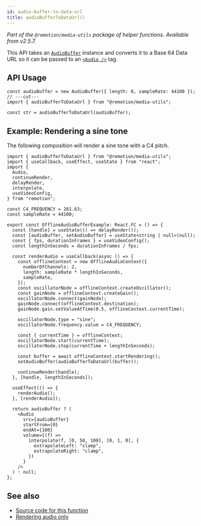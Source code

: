 ```yaml
---
id: audio-buffer-to-data-url
title: audioBufferToDataUrl()
---
```


_Part of the `@remotion/media-utils` package of helper functions. Available from v2.5.7._

This API takes an [`AudioBuffer`](https://developer.mozilla.org/en-US/docs/Web/API/AudioBuffer) instance and converts it to a Base 64 Data URL so it can be passed to an [`<Audio />`](/docs/audio) tag.

## API Usage

```tsx twoslash
const audioBuffer = new AudioBuffer({ length: 0, sampleRate: 44100 });
// ---cut---
import { audioBufferToDataUrl } from "@remotion/media-utils";

const str = audioBufferToDataUrl(audioBuffer);
```

## Example: Rendering a sine tone

The following composition will render a sine tone with a C4 pitch.

```tsx twoslash
import { audioBufferToDataUrl } from "@remotion/media-utils";
import { useCallback, useEffect, useState } from "react";
import {
  Audio,
  continueRender,
  delayRender,
  interpolate,
  useVideoConfig,
} from "remotion";

const C4_FREQUENCY = 261.63;
const sampleRate = 44100;

export const OfflineAudioBufferExample: React.FC = () => {
  const [handle] = useState(() => delayRender());
  const [audioBuffer, setAudioBuffer] = useState<string | null>(null);
  const { fps, durationInFrames } = useVideoConfig();
  const lengthInSeconds = durationInFrames / fps;

  const renderAudio = useCallback(async () => {
    const offlineContext = new OfflineAudioContext({
      numberOfChannels: 2,
      length: sampleRate * lengthInSeconds,
      sampleRate,
    });
    const oscillatorNode = offlineContext.createOscillator();
    const gainNode = offlineContext.createGain();
    oscillatorNode.connect(gainNode);
    gainNode.connect(offlineContext.destination);
    gainNode.gain.setValueAtTime(0.5, offlineContext.currentTime);

    oscillatorNode.type = "sine";
    oscillatorNode.frequency.value = C4_FREQUENCY;

    const { currentTime } = offlineContext;
    oscillatorNode.start(currentTime);
    oscillatorNode.stop(currentTime + lengthInSeconds);

    const buffer = await offlineContext.startRendering();
    setAudioBuffer(audioBufferToDataUrl(buffer));

    continueRender(handle);
  }, [handle, lengthInSeconds]);

  useEffect(() => {
    renderAudio();
  }, [renderAudio]);

  return audioBuffer ? (
    <Audio
      src={audioBuffer}
      startFrom={0}
      endAt={100}
      volume={(f) =>
        interpolate(f, [0, 50, 100], [0, 1, 0], {
          extrapolateLeft: "clamp",
          extrapolateRight: "clamp",
        })
      }
    />
  ) : null;
};
```

## See also

- [Source code for this function](https://github.com/remotion-dev/remotion/blob/main/packages/media-utils/src/audio-buffer/audio-url-helpers.ts)
- [Rendering audio only](/docs/using-audio/#rendering-audio-only)
